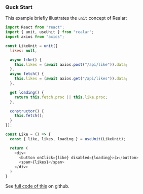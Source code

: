 ### Quck Start

This example briefly illustrates the `unit` concept of Realar:

```javascript
import React from "react";
import { unit, useUnit } from "realar";
import axios from "axios";

const LikeUnit = unit({
  likes: null,

  async like() {
    this.likes = (await axios.post("/api/like")).data;
  },
  async fetch() {
    this.likes = (await axios.get("/api/likes")).data;
  },

  get loading() {
    return this.fetch.proc || this.like.proc;
  },

  constructor() {
    this.fetch();
  }
});

const Like = () => {
  const { like, likes, loading } = useUnit(LikeUnit);

  return (
    <div>
      <button onClick={like} disabled={loading}>👍</button>
      <span>{likes}</span>
    </div>
  )
}
```

See [full code of this](https://github.com/realar-project/realar-quick-start-like-example) on github.















